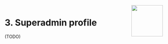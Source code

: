<img align="right" width="100px" src="../_images/Foundation29.png">

# 3. Superadmin profile
(TODO)
